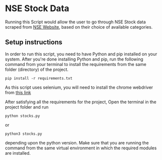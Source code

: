 # NSE Stock Data

Running this Script would allow the user to go through NSE Stock data scraped from [NSE Website](https://www.nseindia.com), based on their choice of available categories.

## Setup instructions

In order to run this script, you need to have Python and pip installed on your system. After you're done installing Python and pip, run the following command from your terminal to install the requirements from the same folder (directory) of the project.

```
pip install -r requirements.txt
```

As this script uses selenium, you will need to install the chrome webdriver from [this link](https://sites.google.com/a/chromium.org/chromedriver/downloads)

After satisfying all the requirements for the project, Open the terminal in the project folder and run

```
python stocks.py
```

or

```
python3 stocks.py
```

depending upon the python version. Make sure that you are running the command from the same virtual environment in which the required modules are installed.




